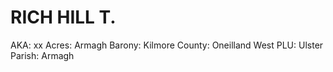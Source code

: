 # RICH HILL T.

AKA: xx
Acres: Armagh
Barony: Kilmore
County: Oneilland West
PLU: Ulster
Parish: Armagh